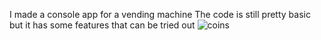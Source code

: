 I made a console app for a vending machine
The code is still pretty basic but it has some features that can be tried out
![coins](https://user-images.githubusercontent.com/102831846/169693389-779edcd6-66e4-4cc2-b456-d02b69bad3b6.png)
